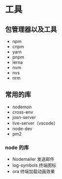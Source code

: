 # 工具

## 包管理器以及工具

- npm
- cnpm
- yarn
- pnpm
- lerna
- nvm
- nvs
- nrm

## 常用的库

- nodemon
- cross-env
- josn-server
- live-server（vscode）
- node-dev
- pm2

### node 的库

- Nodemailer 发送邮件
- log-symbols 终端图标
- ora 终端加载动画效果
